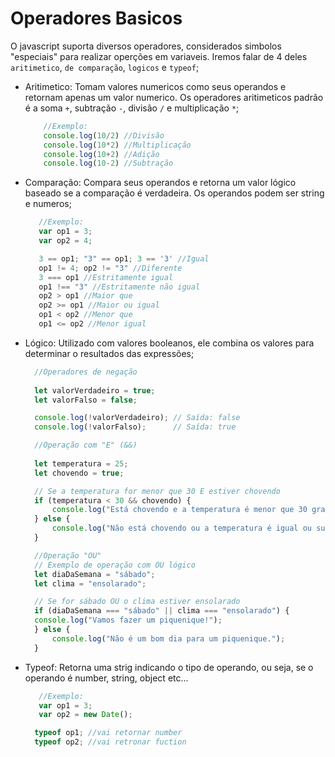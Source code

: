 # Operadores Basicos
O javascript suporta diversos operadores, considerados simbolos "especiais" para realizar operções em variaveis. Iremos falar de 4 deles `aritimetico`, `de comparação`, `logicos` e `typeof`;
- Aritimetico: Tomam valores numericos como seus operandos e retornam apenas um valor numerico. Os operadores aritimeticos padrão é a soma `+`, subtração `-`, divisão `/` e multiplicação `*`;
    ```javascript
        //Exemplo:
        console.log(10/2) //Divisão
        console.log(10*2) //Multiplicação
        console.log(10+2) //Adição
        console.log(10-2) //Subtração
    ```
- Comparação: Compara seus operandos e retorna um valor lógico baseado se a comparação é verdadeira. Os operandos podem ser string e numeros;
  ```javascript
     //Exemplo:
     var op1 = 3;
     var op2 = 4; 

     3 == op1; "3" == op1; 3 == '3' //Igual
     op1 != 4; op2 != "3" //Diferente
     3 === op1 //Estritamente igual
     op1 !== "3" //Estritamente não igual
     op2 > op1 //Maior que
     op2 >= op1 //Maior ou igual
     op1 < op2 //Menor que 
     op1 <= op2 //Menor igual  

- Lógico: Utilizado com valores booleanos, ele combina os valores para determinar o resultados das expressões; 
  ```javascript
    //Operadores de negação
    
    let valorVerdadeiro = true;
    let valorFalso = false;

    console.log(!valorVerdadeiro); // Saída: false
    console.log(!valorFalso);      // Saída: true

    //Operação com "E" (&&)
    
    let temperatura = 25;
    let chovendo = true;

    // Se a temperatura for menor que 30 E estiver chovendo
    if (temperatura < 30 && chovendo) {
        console.log("Está chovendo e a temperatura é menor que 30 graus.");
    } else {
        console.log("Não está chovendo ou a temperatura é igual ou superior a 30 graus.");
    }

    //Operação "OU"
    // Exemplo de operação com OU lógico
    let diaDaSemana = "sábado";
    let clima = "ensolarado";

    // Se for sábado OU o clima estiver ensolarado
    if (diaDaSemana === "sábado" || clima === "ensolarado") {
    console.log("Vamos fazer um piquenique!");
    } else {
        console.log("Não é um bom dia para um piquenique.");
    }

  ```
- Typeof: Retorna uma strig indicando o tipo de operando, ou seja, se o operando é number, string, object etc...
  ```javascript
     //Exemplo:
     var op1 = 3;
     var op2 = new Date(); 

    typeof op1; //vai retornar number
    typeof op2; //vai retronar fuction
